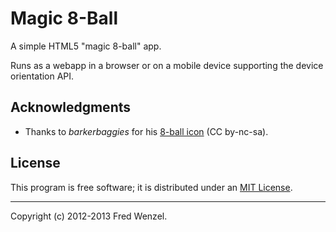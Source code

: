 # Magic 8-Ball

A simple HTML5 "magic 8-ball" app.

Runs as a webapp in a browser or on a mobile device supporting the device
orientation API.

## Acknowledgments

* Thanks to *barkerbaggies* for his [8-ball icon](http://www.iconarchive.com/show/pool-ball-icons-by-barkerbaggies/Ball-8-icon.html) (CC by-nc-sa).

## License

This program is free software; it is distributed under an
[MIT License](http://github.com/fwenzel/8ball/blob/master/LICENSE.txt).

---

Copyright (c) 2012-2013 Fred Wenzel.
